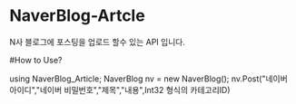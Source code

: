 # NaverBlog-Artcle
N사 블로그에 포스팅을 업로드 할수 있는 API 입니다.

#How to Use?

using NaverBlog_Article;
NaverBlog nv = new NaverBlog();
nv.Post("네이버 아이디","네이버 비밀번호","제목","내용",Int32 형식의 카테고리ID)
